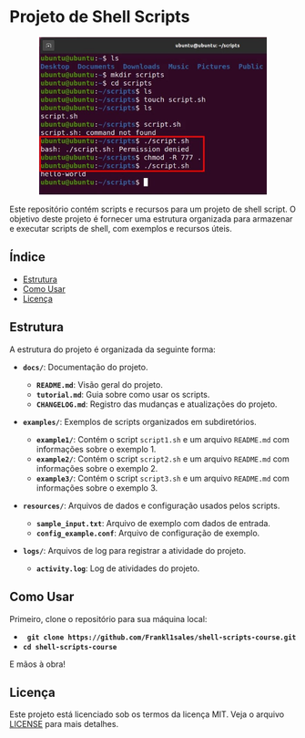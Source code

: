# Projeto de Shell Scripts
<p align="center">
  <img src="/imagesample.jpg" alt="Estrutura do Projeto" width="400"/>
</p>

Este repositório contém scripts e recursos para um projeto de shell script. O objetivo deste projeto é fornecer uma estrutura organizada para armazenar e executar scripts de shell, com exemplos e recursos úteis.


## Índice

- [Estrutura](#estrutura)
- [Como Usar](#como-usar)
- [Licença](#licença)

## Estrutura

A estrutura do projeto é organizada da seguinte forma:

- **`docs/`**: Documentação do projeto.
  - **`README.md`**: Visão geral do projeto.
  - **`tutorial.md`**: Guia sobre como usar os scripts.
  - **`CHANGELOG.md`**: Registro das mudanças e atualizações do projeto.

- **`examples/`**: Exemplos de scripts organizados em subdiretórios.
  - **`example1/`**: Contém o script `script1.sh` e um arquivo `README.md` com informações sobre o exemplo 1.
  - **`example2/`**: Contém o script `script2.sh` e um arquivo `README.md` com informações sobre o exemplo 2.
  - **`example3/`**: Contém o script `script3.sh` e um arquivo `README.md` com informações sobre o exemplo 3.

- **`resources/`**: Arquivos de dados e configuração usados pelos scripts.
  - **`sample_input.txt`**: Arquivo de exemplo com dados de entrada.
  - **`config_example.conf`**: Arquivo de configuração de exemplo.

- **`logs/`**: Arquivos de log para registrar a atividade do projeto.
  - **`activity.log`**: Log de atividades do projeto.


## Como Usar

Primeiro, clone o repositório para sua máquina local:
   - **` git clone https://github.com/Frankl1sales/shell-scripts-course.git`**
   - **`cd shell-scripts-course`**
   
E mãos à obra! 

## Licença

Este projeto está licenciado sob os termos da licença MIT. Veja o arquivo [LICENSE](LICENSE.md) para mais detalhes.
